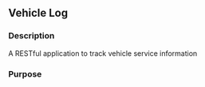 ## Vehicle Log

### Description
A RESTful application to track vehicle service information

### Purpose
